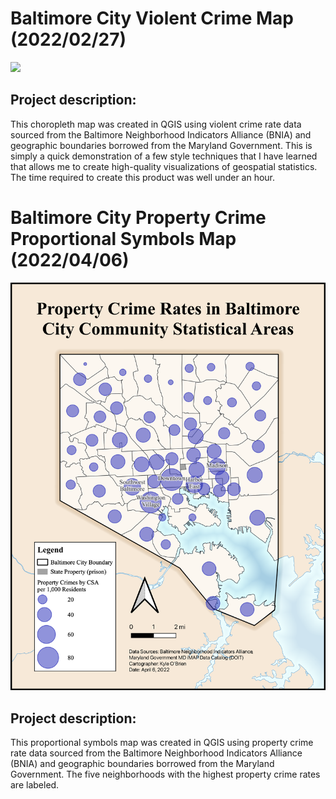 # Baltimore City Violent Crime Map (2022/02/27)

<img src="Lab3ges383.svg?raw=true"/>

## Project description:
This choropleth map was created in QGIS using violent crime rate data sourced from the Baltimore Neighborhood Indicators Alliance (BNIA) and geographic boundaries borrowed from the Maryland Government. This is simply a quick demonstration of a few style techniques that I have learned that allows me to create high-quality visualizations of geospatial statistics. The time required to create this product was well under an hour. 

# Baltimore City Property Crime Proportional Symbols Map (2022/04/06)

<img src="/Project383/Project383.4/Labwk10ges383.1.png?raw=true"/>

## Project description:
This proportional symbols map was created in QGIS using property crime rate data sourced from the Baltimore Neighborhood Indicators Alliance (BNIA) and geographic boundaries borrowed from the Maryland Government. The five neighborhoods with the highest property crime rates are labeled.
